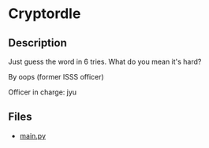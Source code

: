 # Cryptordle

## Description

Just guess the word in 6 tries. What do you mean it's hard?

By oops (former ISSS officer)

Officer in charge: jyu


## Files

* [main.py](files/main.py)

